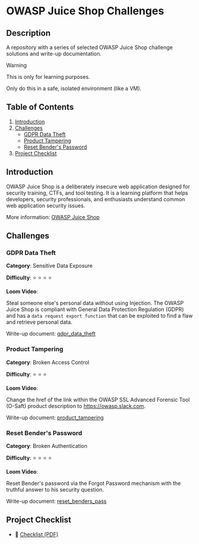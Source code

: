 # OWASP Juice Shop Challenges

## Description
A repository with a series of selected OWASP Juice Shop challenge solutions and write-up documentation.

> [!WARNING]
>
> This is only for learning purposes.
>
> Only do this in a safe, isolated environment (like a VM).

## Table of Contents

1. [Introduction](#introduction)
2. [Challenges](#challenges)
    - [GDPR Data Theft](#gdpr-data-theft)
    - [Product Tampering](#product-tampering)
    - [Reset Bender's Password](#reset-benders-password)
3. [Project Checklist](#project-checklist)

## Introduction
OWASP Juice Shop is a deliberately insecure web application designed for security training, CTFs, and tool testing. It is a learning platform that helps developers, security professionals, and enthusiasts understand common web application security issues.

More information: [OWASP Juice Shop](https://owasp.org/www-project-juice-shop/)

## Challenges

### GDPR Data Theft

__Category__: Sensitive Data Exposure

__Difficulty__: :star: :star: :star: :star:

__Loom Video__:

Steal someone else's personal data without using Injection. The OWASP Juice Shop is compliant with General Data Protection Regulation (GDPR) and has a `data request export function` that can be exploited to find a flaw and retrieve personal data.

Write-up document: [gdpr_data_theft](challenges/gdpr_data_theft/gdpr_data_theft.md)

### Product Tampering

__Category__: Broken Access Control

__Difficulty__: :star: :star: :star:

__Loom Video__:

Change the href of the link within the OWASP SSL Advanced Forensic Tool (O-Saft) product description to https://owasp.slack.com.

Write-up document: [product_tampering](challenges/product_tampering/product_tampering.md)

### Reset Bender's Password

__Category__: Broken Authentication

__Difficulty__: :star: :star: :star: :star:

__Loom Video__:

Reset Bender's password via the Forgot Password mechanism with the truthful answer to his security question.

Write-up document: [reset_benders_pass](challenges/reset_benders_pass/)

## Project Checklist

- 📄 [Checklist (PDF)](docs/checklist.pdf)
